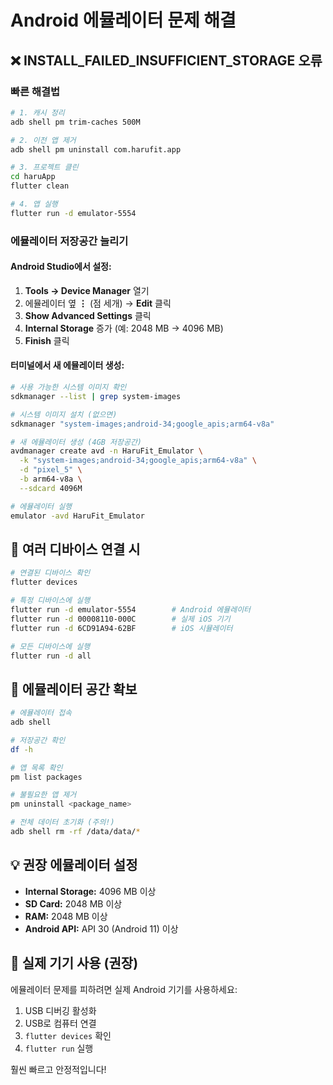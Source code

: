 # Android 에뮬레이터 문제 해결

## ❌ INSTALL_FAILED_INSUFFICIENT_STORAGE 오류

### 빠른 해결법

```bash
# 1. 캐시 정리
adb shell pm trim-caches 500M

# 2. 이전 앱 제거
adb shell pm uninstall com.harufit.app

# 3. 프로젝트 클린
cd haruApp
flutter clean

# 4. 앱 실행
flutter run -d emulator-5554
```

### 에뮬레이터 저장공간 늘리기

#### Android Studio에서 설정:

1. **Tools → Device Manager** 열기
2. 에뮬레이터 옆 **⋮** (점 세개) → **Edit** 클릭
3. **Show Advanced Settings** 클릭
4. **Internal Storage** 증가 (예: 2048 MB → 4096 MB)
5. **Finish** 클릭

#### 터미널에서 새 에뮬레이터 생성:

```bash
# 사용 가능한 시스템 이미지 확인
sdkmanager --list | grep system-images

# 시스템 이미지 설치 (없으면)
sdkmanager "system-images;android-34;google_apis;arm64-v8a"

# 새 에뮬레이터 생성 (4GB 저장공간)
avdmanager create avd -n HaruFit_Emulator \
  -k "system-images;android-34;google_apis;arm64-v8a" \
  -d "pixel_5" \
  -b arm64-v8a \
  --sdcard 4096M

# 에뮬레이터 실행
emulator -avd HaruFit_Emulator
```

## 📱 여러 디바이스 연결 시

```bash
# 연결된 디바이스 확인
flutter devices

# 특정 디바이스에 실행
flutter run -d emulator-5554        # Android 에뮬레이터
flutter run -d 00008110-000C        # 실제 iOS 기기
flutter run -d 6CD91A94-62BF        # iOS 시뮬레이터

# 모든 디바이스에 실행
flutter run -d all
```

## 🔧 에뮬레이터 공간 확보

```bash
# 에뮬레이터 접속
adb shell

# 저장공간 확인
df -h

# 앱 목록 확인
pm list packages

# 불필요한 앱 제거
pm uninstall <package_name>

# 전체 데이터 초기화 (주의!)
adb shell rm -rf /data/data/*
```

## 💡 권장 에뮬레이터 설정

- **Internal Storage:** 4096 MB 이상
- **SD Card:** 2048 MB 이상
- **RAM:** 2048 MB 이상
- **Android API:** API 30 (Android 11) 이상

## 🚀 실제 기기 사용 (권장)

에뮬레이터 문제를 피하려면 실제 Android 기기를 사용하세요:

1. USB 디버깅 활성화
2. USB로 컴퓨터 연결
3. `flutter devices` 확인
4. `flutter run` 실행

훨씬 빠르고 안정적입니다!

